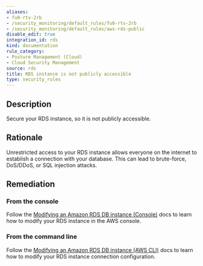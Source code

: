 ```yaml
---
aliases:
- fu0-rtv-2rb
- /security_monitoring/default_rules/fu0-rtv-2rb
- /security_monitoring/default_rules/aws-rds-public
disable_edit: true
integration_id: rds
kind: documentation
rule_category:
- Posture Management (Cloud)
- Cloud Security Management
source: rds
title: RDS instance is not publicly accessible
type: security_rules
---
```


## Description

Secure your RDS instance, so it is not publicly accessible.

## Rationale

Unrestricted access to your RDS instance allows everyone on the internet to establish a connection with your database. This can lead to brute-force, DoS/DDoS, or SQL injection attacks.

## Remediation

### From the console

Follow the [Modifying an Amazon RDS DB instance (Console)][2] docs to learn how to modify your RDS instance in the AWS console.

### From the command line

Follow the [Modifying an Amazon RDS DB instance (AWS CLI)][2] docs to learn how to modify your RDS instance connection configuration.

[1]: https://docs.aws.amazon.com/AmazonRDS/latest/UserGuide/Overview.DBInstance.Modifying.html
[2]: https://docs.aws.amazon.com/AmazonRDS/latest/UserGuide/Overview.DBInstance.Modifying.html
